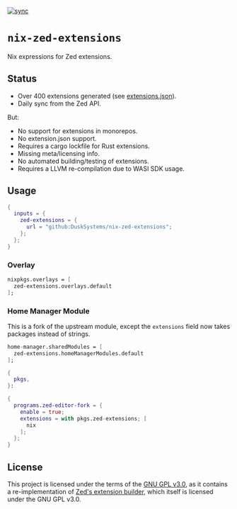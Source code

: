 [![sync](https://github.com/DuskSystems/nix-zed-extensions/actions/workflows/sync.yml/badge.svg)](https://github.com/DuskSystems/nix-zed-extensions/actions/workflows/sync.yml)

# `nix-zed-extensions`

Nix expressions for Zed extensions.

## Status

- Over 400 extensions generated (see [extensions.json](extensions.json)).
- Daily sync from the Zed API.

But:

- No support for extensions in monorepos.
- No extension.json support.
- Requires a cargo lockfile for Rust extensions.
- Missing meta/licensing info.
- No automated building/testing of extensions.
- Requires a LLVM re-compilation due to WASI SDK usage.

## Usage

```nix
{
  inputs = {
    zed-extensions = {
      url = "github:DuskSystems/nix-zed-extensions";
    };
  };
}
```

### Overlay

```nix
nixpkgs.overlays = [
  zed-extensions.overlays.default
];
```

### Home Manager Module

This is a fork of the upstream module, except the `extensions` field now takes packages instead of strings.

```nix
home-manager.sharedModules = [
  zed-extensions.homeManagerModules.default
];
```

```nix
{
  pkgs,
}:

{
  programs.zed-editor-fork = {
    enable = true;
    extensions = with pkgs.zed-extensions; [
      nix
    ];
  };
}
```

## License

This project is licensed under the terms of the [GNU GPL v3.0](LICENSE), as it contains a re-implementation of [Zed's extension builder](https://github.com/zed-industries/zed/tree/main/crates/extension), which itself is licensed under the GNU GPL v3.0.
